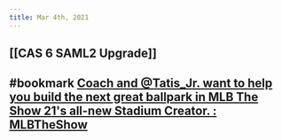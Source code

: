 ```yaml
---
title: Mar 4th, 2021
---
```


## [[CAS 6 SAML2 Upgrade]]
## #bookmark [Coach and @Tatis_Jr. want to help you build the next great ballpark in MLB The Show 21&#x27;s all-new Stadium Creator. : MLBTheShow](https://reddit.com/r/MLBTheShow/comments/lxmeet/coach_and_tatis_jr_want_to_help_you_build_the/)
